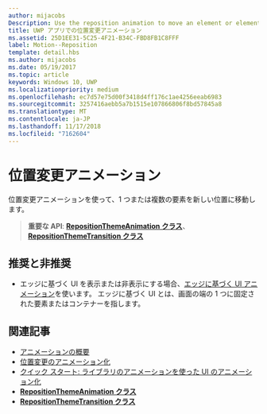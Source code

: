 ```yaml
---
author: mijacobs
Description: Use the reposition animation to move an element or elements into a new position.
title: UWP アプリでの位置変更アニメーション
ms.assetid: 25D1EE31-5C25-4F21-B34C-FBD8FB1C8FFF
label: Motion--Reposition
template: detail.hbs
ms.author: mijacobs
ms.date: 05/19/2017
ms.topic: article
keywords: Windows 10, UWP
ms.localizationpriority: medium
ms.openlocfilehash: ec7d57e75d00f3418d4ff176c1ae4256eeab6983
ms.sourcegitcommit: 3257416aebb5a7b1515e107866806f8bd57845a8
ms.translationtype: MT
ms.contentlocale: ja-JP
ms.lasthandoff: 11/17/2018
ms.locfileid: "7162604"
---
```

# <a name="reposition-animations"></a>位置変更アニメーション



位置変更アニメーションを使って、1 つまたは複数の要素を新しい位置に移動します。

> **重要な API**: [**RepositionThemeAnimation クラス**](https://msdn.microsoft.com/library/windows/apps/br210421)、[**RepositionThemeTransition クラス**](https://msdn.microsoft.com/library/windows/apps/br210429)

## <a name="dos-and-donts"></a>推奨と非推奨


-   エッジに基づく UI を表示または非表示にする場合、[エッジに基づく UI アニメーション](motion-edgebased.md)を使います。 エッジに基づく UI とは、画面の端の 1 つに固定された要素またはコンテナーを指します。


## <a name="related-articles"></a>関連記事

* [アニメーションの概要](https://msdn.microsoft.com/library/windows/apps/mt187350)
* [位置変更のアニメーション化](https://msdn.microsoft.com/library/windows/apps/xaml/jj649434)
* [クイック スタート: ライブラリのアニメーションを使った UI のアニメーション化](https://msdn.microsoft.com/library/windows/apps/xaml/hh452703)
* [**RepositionThemeAnimation クラス**](https://msdn.microsoft.com/library/windows/apps/br210421)
* [**RepositionThemeTransition クラス**](https://msdn.microsoft.com/library/windows/apps/br210429)


 




